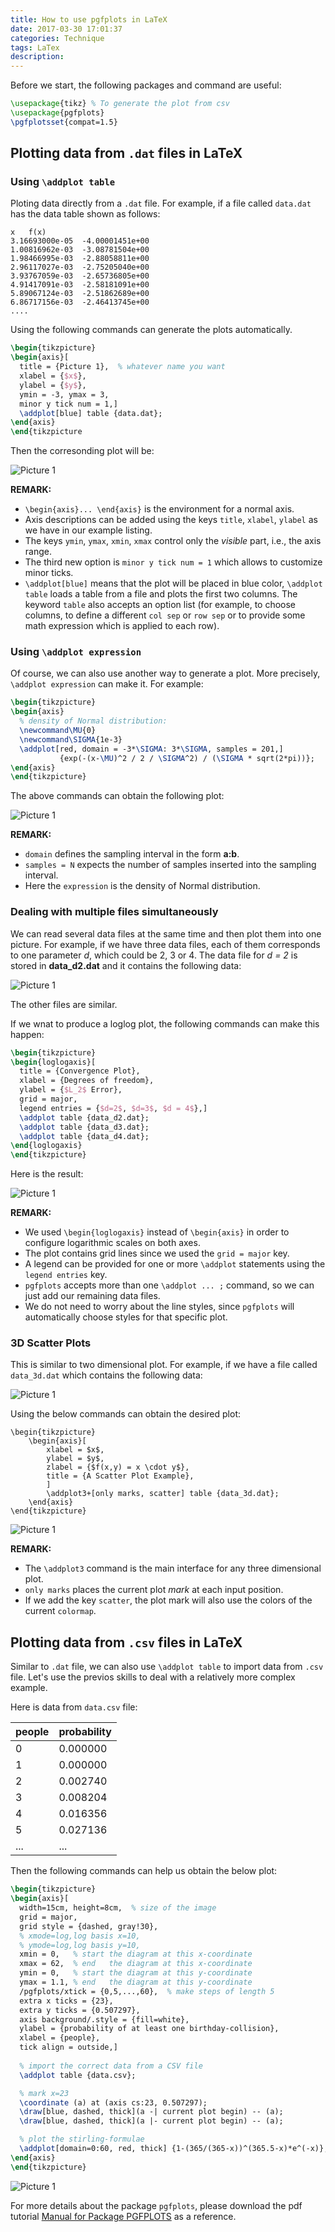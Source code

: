 ```yaml
---
title: How to use pgfplots in LaTeX
date: 2017-03-30 17:01:37
categories: Technique
tags: LaTex
description:
---
```


Before we start, the following packages and command are useful:

```latex
\usepackage{tikz} % To generate the plot from csv
\usepackage{pgfplots}
\pgfplotsset{compat=1.5}
```

## Plotting data from `.dat` files in LaTeX

### Using `\addplot table`

Ploting data directly from a `.dat` file. For example, if a file called `data.dat` has the data table shown as follows:

<!--more-->

```
x	f(x)
3.16693000e-05	-4.00001451e+00
1.00816962e-03	-3.08781504e+00
1.98466995e-03	-2.88058811e+00
2.96117027e-03	-2.75205040e+00
3.93767059e-03	-2.65736805e+00
4.91417091e-03	-2.58181091e+00
5.89067124e-03	-2.51862689e+00
6.86717156e-03	-2.46413745e+00
....
```

Using the following commands can generate the plots automatically.

```latex
\begin{tikzpicture}
\begin{axis}[
  title = {Picture 1},  % whatever name you want
  xlabel = {$x$},
  ylabel = {$y$},
  ymin = -3, ymax = 3,
  minor y tick num = 1,]
  \addplot[blue] table {data.dat};
\end{axis}
\end{tikzpicture
```

Then the corresonding plot will be:

<!-- if the above link doesn't work, use the following command -->
![Picture 1](2017-03-30-How-to-use-pgfplots-in-LaTeX/1.png)

**REMARK:**

* `\begin{axis}... \end{axis}` is the environment for a normal axis.
* Axis descriptions can be added using the keys `title`, `xlabel`, `ylabel` as we have in our example listing.
* The keys `ymin`, `ymax`, `xmin`, `xmax` control only the *visible* part, i.e., the axis range.
* The third new option is `minor y tick num = 1` which allows to customize minor ticks.
* `\addplot[blue]` means that the plot will be placed in blue color, `\addplot table` loads a table from a file and plots the first two columns. The keyword `table` also accepts an option list (for example, to choose columns, to define a different `col sep` or `row sep` or to provide some math expression which is applied to each row).

### Using `\addplot expression`

Of course, we can also use another way to generate a plot. More precisely, `\addplot expression` can make it. For example:

```latex
\begin{tikzpicture}
\begin{axis}
  % density of Normal distribution:
  \newcommand\MU{0}
  \newcommand\SIGMA{1e-3}
  \addplot[red, domain = -3*\SIGMA: 3*\SIGMA, samples = 201,]
	       {exp(-(x-\MU)^2 / 2 / \SIGMA^2) / (\SIGMA * sqrt(2*pi))};
\end{axis}
\end{tikzpicture}
```

The above commands can obtain the following plot:

<!-- if the above link doesn't work, use the following command -->
![Picture 1](2017-03-30-How-to-use-pgfplots-in-LaTeX/2.png)

**REMARK:**

* `domain` defines the sampling interval in the form **a:b**.
* `samples = N` expects the number of samples inserted into the sampling interval.
* Here the `expression` is the density of Normal distribution.


### Dealing with multiple files simultaneously

We can read several data files at the same time and then plot them into one picture. 
For example, if we have three data files, each of them corresponds to one parameter *d*, which could be 2, 3 or 4. 
The data file for *d = 2* is stored in **data_d2.dat** and it contains the following data:

<!-- if the above link doesn't work, use the following command -->
![Picture 1](2017-03-30-How-to-use-pgfplots-in-LaTeX/3.png)

The other files are similar.

If we wnat to produce a loglog plot, the following commands can make this happen:

```latex
\begin{tikzpicture}
\begin{loglogaxis}[
  title = {Convergence Plot},
  xlabel = {Degrees of freedom},
  ylabel = {$L_2$ Error},
  grid = major,
  legend entries = {$d=2$, $d=3$, $d = 4$},]
  \addplot table {data_d2.dat};
  \addplot table {data_d3.dat};
  \addplot table {data_d4.dat};
\end{loglogaxis}
\end{tikzpicture}
```
Here is the result:

<!-- if the above link doesn't work, use the following command -->
![Picture 1](2017-03-30-How-to-use-pgfplots-in-LaTeX/4.png)

**REMARK:**

* We used `\begin{loglogaxis}` instead of `\begin{axis}` in order to configure logarithmic scales on both axes.
* The plot contains grid lines since we used the `grid = major` key.
* A legend can be provided for one or more `\addplot` statements using the `legend entries` key.
* `pgfplots` accepts more than one `\addplot ... ;` command, so we can just add our remaining data files.
* We do not need to worry about the line styles, since `pgfplots` will automatically choose styles for that specific plot.

### 3D Scatter Plots

This is similar to two dimensional plot. 
For example, if we have a file called ``data_3d.dat`` which contains the following data:

<!-- if the above link doesn't work, use the following command -->
![Picture 1](2017-03-30-How-to-use-pgfplots-in-LaTeX/5.png)

Using the below commands can obtain the desired plot:

```
\begin{tikzpicture}
    \begin{axis}[
        xlabel = $x$,
        ylabel = $y$,
        zlabel = {$f(x,y) = x \cdot y$},
        title = {A Scatter Plot Example},
        ]
        \addplot3+[only marks, scatter] table {data_3d.dat};
    \end{axis}
\end{tikzpicture}
```

<!-- if the above link doesn't work, use the following command -->
![Picture 1](2017-03-30-How-to-use-pgfplots-in-LaTeX/6.png)

**REMARK:**

* The `\addplot3` command is the main interface for any three dimensional plot.
* `only marks` places the current plot *mark* at each input position.
* If we add the key `scatter`, the plot mark will also use the colors of the current `colormap`.



## Plotting data from `.csv` files in LaTeX

Similar to `.dat` file, we can also use `\addplot table` to import data from `.csv` file. Let's use the previos skills to deal with a relatively more complex example.

Here is data from `data.csv` file:

people	|	probability
------ |  ----
0	|	0.0000001	|	0.0000002	|	0.0027403	|	0.0082044	|	0.0163565	|	0.027136
...|...

Then the following commands can help us obtain the below plot:

```latex
\begin{tikzpicture}
\begin{axis}[
  width=15cm, height=8cm,  % size of the image
  grid = major,
  grid style = {dashed, gray!30},
  % xmode=log,log basis x=10,
  % ymode=log,log basis y=10,
  xmin = 0,   % start the diagram at this x-coordinate
  xmax = 62,  % end   the diagram at this x-coordinate
  ymin = 0,   % start the diagram at this y-coordinate
  ymax = 1.1, % end   the diagram at this y-coordinate
  /pgfplots/xtick = {0,5,...,60},  % make steps of length 5
  extra x ticks = {23},
  extra y ticks = {0.507297},
  axis background/.style = {fill=white},
  ylabel = {probability of at least one birthday-collision},
  xlabel = {people},
  tick align = outside,]
  
  % import the correct data from a CSV file
  \addplot table {data.csv};

  % mark x=23
  \coordinate (a) at (axis cs:23, 0.507297);
  \draw[blue, dashed, thick](a -| current plot begin) -- (a);
  \draw[blue, dashed, thick](a |- current plot begin) -- (a);

  % plot the stirling-formulae
  \addplot[domain=0:60, red, thick] {1-(365/(365-x))^(365.5-x)*e^(-x)}; 
\end{axis} 
\end{tikzpicture}
```

<!-- if the above link doesn't work, use the following command -->
![Picture 1](2017-03-30-How-to-use-pgfplots-in-LaTeX/7.png)

For more details about the package `pgfplots`, please download the pdf tutorial [Manual for Package PGFPLOTS](http://sourceforge.net/projects/pgfplots) as a reference.
